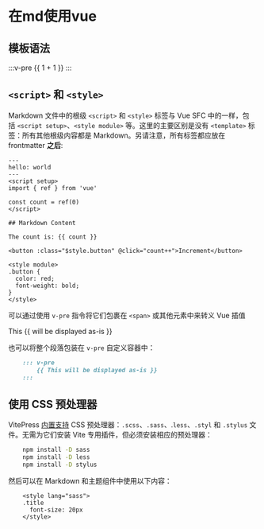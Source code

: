 # 在md使用vue

## 模板语法

:::v-pre
    {{ 1 + 1 }}
:::

## `<script>` 和 `<style>`[​](https://vitepress.dev/zh/guide/using-vue#script-and-style)

Markdown 文件中的根级 `<script>` 和 `<style>` 标签与 Vue SFC 中的一样，包括 `<script setup>`、`<style module>` 等。这里的主要区别是没有 `<template>` 标签：所有其他根级内容都是 Markdown。另请注意，所有标签都应放在 frontmatter **之后**:

```vue
---
hello: world
---
<script setup>
import { ref } from 'vue'

const count = ref(0)
</script>

## Markdown Content

The count is: {{ count }}

<button :class="$style.button" @click="count++">Increment</button>

<style module>
.button {
  color: red;
  font-weight: bold;
}
</style>

```

可以通过使用 `v-pre` 指令将它们包裹在 `<span>` 或其他元素中来转义 Vue 插值

This <span v-pre>{{ will be displayed as-is }}</span>

也可以将整个段落包装在 `v-pre` 自定义容器中：

```md
    ::: v-pre
        {{ This will be displayed as-is }}
    :::
```
## 使用 CSS 预处理器[​](https://vitepress.dev/zh/guide/using-vue#using-css-pre-processors)

VitePress [内置支持](https://cn.vitejs.dev/guide/features.html#css-pre-processors) CSS 预处理器：`.scss`、`.sass`、.`less`、`.styl` 和 `.stylus` 文件。无需为它们安装 Vite 专用插件，但必须安装相应的预处理器：

```sh
    npm install -D sass
    npm install -D less
    npm install -D stylus
```

然后可以在 Markdown 和主题组件中使用以下内容：


```vue
    <style lang="sass">
    .title  
      font-size: 20px
    </style>
```
